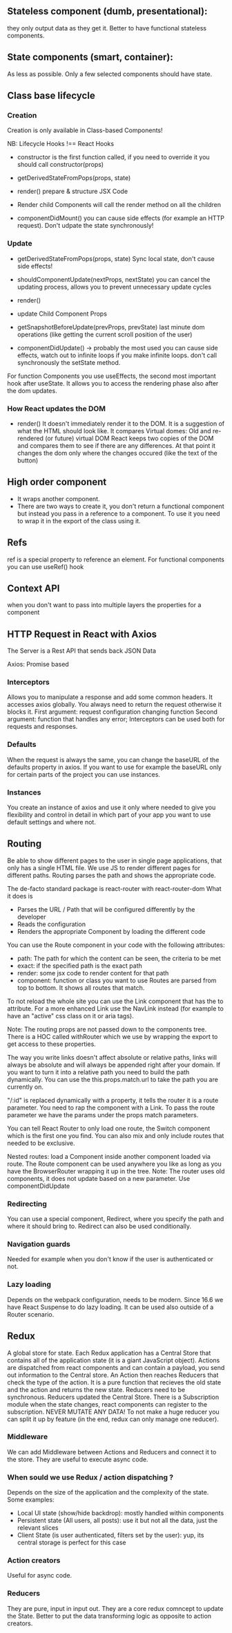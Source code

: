 ## Stateless component (dumb, presentational):
they only output data as they get it. Better to have functional stateless components.
## State components (smart, container):
As less as possible. Only a few selected components should have state. 

## Class base lifecycle

### Creation 
Creation is only available in Class-based Components!

NB: Lifecycle Hooks !== React Hooks

- constructor 
is the first function called, if you need to override it you should call constructor(props)

- getDerivedStateFromPops(props, state)

- render()
prepare & structure JSX Code

- Render child Components 
will call the render method on all the children

- componentDidMount()
you can cause side effects (for example an HTTP request). Don't udpate the state synchronously!

### Update
- getDerivedStateFromPops(props, state)
Sync local state, don't cause side effects!

- shouldComponentUpdate(nextProps, nextState)
you can cancel the updating process, allows you to prevent unnecessary update cycles

- render()

- update Child Component Props

- getSnapshotBeforeUpdate(prevProps, prevState)
last minute dom operations (like getting the current scroll position of the user)

- componentDidUpdate() -> probably the most used
you can cause side effects, watch out to infinite loops if you make infinite loops. don't call synchronously the setState method.

For function Components you use useEffects, the second most important hook after useState. It allows you to access the rendering phase also after the dom updates.

### How React updates the DOM
- render()
It doesn't immediately render it to the DOM. It is a suggestion of what the HTML should look like.
It compares Virtual domes: Old and re-rendered (or future) virtual DOM
React keeps two copies of the DOM and compares them to see if there are any differences. At that
point it changes the dom only where the changes occured (like the text of the button)

## High order component
- It wraps another component.
- There are two ways to create it, you don't return a functional component but instead you pass
in a reference to a component. To use it you need to wrap it in the export of the class using it.

## Refs
ref is a special property to reference an element. For functional components you can use useRef() hook

## Context API
when you don't want to pass into multiple layers the properties for a component

## HTTP Request in React with Axios
The Server is a Rest API that sends back JSON Data

Axios: Promise based 

### Interceptors
Allows you to manipulate a response and add some common headers. It accesses axios globally.
You always need to return the request otherwise it blocks it.
First argument: request configuration changing function
Second argument: function that handles any error;
Interceptors can be used both for requests and responses.

### Defaults
When the request is always the same, you can change the baseURL of the defaults property in axios.
If you want to use for example the baseURL only for certain parts of the project you can use instances.

### Instances
You create an instance of axios and use it only where needed to give you flexibility and control in detail in which part of your app you want to use default settings and where not.

## Routing
Be able to show different pages to the user in single page applications, that only has a single HTML file. We use JS to render different pages for different paths.
Routing parses the path and shows the appropriate code.

The de-facto standard package is react-router with react-router-dom
What it does is
- Parses the URL / Path that will be configured differently by the developer
- Reads the configuration
- Renders the appropriate Component by loading the different code

You can use the Route component in your code with the following attributes:
- path: The path for which the content can be seen, the criteria to be met
- exact: if the specified path is the exact path
- render: some jsx code to render content for that path
- component: function or class you want to use
Routes are parsed from top to bottom. It shows all routes that match.

To not reload the whole site you can use the Link component that has the to attribute. For a more enhanced Link use the NavLink instead (for example to have an "active" css class on it or aria tags).

Note: The routing props are not passed down to the components tree.
There is a HOC called withRouter which we use by wrapping the export to get access to these properties.

The way you write links doesn't affect absolute or relative paths, links will always be absolute and will always be appended right after your domain.
If you want to turn it into a relative path you need to build the path dynamically. You can use the this.props.match.url to take the path you are currently on.

"/:id" is replaced dynamically with a property, it tells the router it is a route parameter. You need to rap the component with a Link. 
To pass the route parameter we have the params under the props match parameters.

You can tell React Router to only load one route, the Switch component which is the first one you find.
You can also mix and only include routes that needed to be exclusive.

Nested routes: load a Component inside another component loaded via route. 
The Route component can be used anywhere you like as long as you have the BrowserRouter wrapping it up in the tree.
Note: The router uses old components, it does not update based on a new parameter. Use componentDidUpdate

### Redirecting
You can use a special component, Redirect, where you specify the path and where it should bring to.
Redirect can also be used conditionally.

### Navigation guards
Needed for example when you don't know if the user is authenticated or not.

### Lazy loading
Depends on the webpack configuration, needs to be modern.
Since 16.6 we have React Suspense to do lazy loading. It can be used also outside of a Router scenario.

## Redux
A global store for state.
Each Redux application has a Central Store that contains all of the application state (it is a giant JavaScript object).
Actions are dispatched from react components and can contain a payload, you send out information to the Central store.
An Action then reaches Reducers that check the type of the action. It is a pure function that recieves the old state and the action and returns
the new state. Reducers need to be synchronous. Reducers updated the Central Store.
There is a Subscription module when the state changes, react components can register to the subscription.
NEVER MUTATE ANY DATA!
To not make a huge reducer you can split it up by feature (in the end,
redux can only manage one reducer).

### Middleware
We can add Middleware between Actions and Reducers and connect it to the store.
They are useful to execute async code.

### When sould we use Redux / action dispatching ?
Depends on the size of the application and the complexity of the state.
Some examples:
- Local UI state (show/hide backdrop): mostly handled within components
- Persistent state (All users, all posts): use it but not all the data, just the relevant slices
- Client State (is user authenticated, filters set by the user): yup, its central storage is perfect for this case

### Action creators
Useful for async code.

### Reducers
They are pure, input in input out. They are a core redux comncept to update the State. Better to put the data transforming logic as opposite to action creators.
